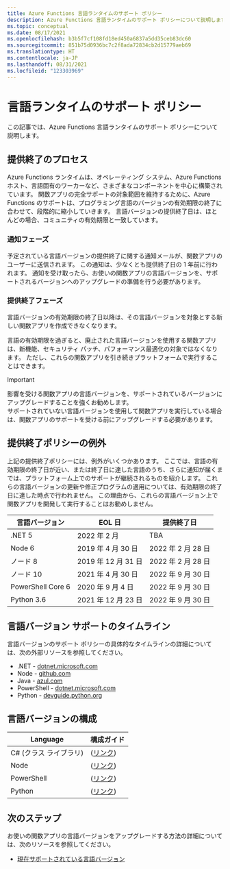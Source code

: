 ```yaml
---
title: Azure Functions 言語ランタイムのサポート ポリシー
description: Azure Functions 言語ランタイムのサポート ポリシーについて説明します
ms.topic: conceptual
ms.date: 08/17/2021
ms.openlocfilehash: b3b5f7cf108fd18ed450a6837a5dd35ceb83dc60
ms.sourcegitcommit: 851b75d0936bc7c2f8ada72834cb2d15779aeb69
ms.translationtype: HT
ms.contentlocale: ja-JP
ms.lasthandoff: 08/31/2021
ms.locfileid: "123303969"
---
```

# <a name="language-runtime-support-policy"></a>言語ランタイムのサポート ポリシー

この記事では、Azure Functions 言語ランタイムのサポート ポリシーについて説明します。 

## <a name="retirement-process"></a>提供終了のプロセス

Azure Functions ランタイムは、オペレーティング システム、Azure Functions ホスト、言語固有のワーカーなど、さまざまなコンポーネントを中心に構築されています。 関数アプリの完全サポートの対象範囲を維持するために、Azure Functions のサポートは、プログラミング言語のバージョンの有効期限の終了に合わせて、段階的に縮小していきます。 言語バージョンの提供終了日は、ほとんどの場合、コミュニティの有効期限と一致しています。 

### <a name="notification-phase"></a>通知フェーズ

予定されている言語バージョンの提供終了に関する通知メールが、関数アプリのユーザーに送信されます。 この通知は、少なくとも提供終了日の 1 年前に行われます。 通知を受け取ったら、お使いの関数アプリの言語バージョンを、サポートされるバージョンへのアップグレードの準備を行う必要があります。

### <a name="retirement-phase"></a>提供終了フェーズ

言語バージョンの有効期限の終了日以降は、その言語バージョンを対象とする新しい関数アプリを作成できなくなります。

言語の有効期限を過ぎると、廃止された言語バージョンを使用する関数アプリは、新機能、セキュリティ パッチ、パフォーマンス最適化の対象ではなくなります。 ただし、これらの関数アプリを引き続きプラットフォームで実行することはできます。 

> [!IMPORTANT]
>影響を受ける関数アプリの言語バージョンを、サポートされているバージョンにアップグレードすることを強くお勧めします。   
>サポートされていない言語バージョンを使用して関数アプリを実行している場合は、関数アプリのサポートを受ける前にアップグレードする必要があります。


## <a name="retirement-policy-exceptions"></a>提供終了ポリシーの例外

上記の提供終了ポリシーには、例外がいくつかあります。 ここでは、言語の有効期限の終了日が近い、または終了日に達した言語のうち、さらに通知が届くまでは、プラットフォーム上でのサポートが継続されるものを紹介します。 これらの言語バージョンの更新や修正プログラムの適用については、有効期限の終了日に達した時点で行われません。 この理由から、これらの言語バージョン上で関数アプリを開発して実行することはお勧めしません。

|言語バージョン                        |EOL 日         |提供終了日|
|-----------------------------------------|-----------------|----------------|
|.NET 5|2022 年 2 月|TBA|
|Node 6|2019 年 4 月 30 日|2022 年 2 月 28 日| 
|ノード 8|2019 年 12 月 31 日|2022 年 2 月 28 日| 
|ノード 10|2021 年 4 月 30 日|2022 年 9 月 30 日| 
|PowerShell Core 6| 2020 年 9 月 4 日|2022 年 9 月 30 日|
|Python 3.6 |2021 年 12 月 23 日|2022 年 9 月 30 日| 
 

## <a name="language-version-support-timeline"></a>言語バージョン サポートのタイムライン

言語バージョンのサポート ポリシーの具体的なタイムラインの詳細については、次の外部リソースを参照してください。
* .NET - [dotnet.microsoft.com](https://dotnet.microsoft.com/platform/support/policy/dotnet-core)
* Node - [github.com](https://github.com/nodejs/Release#release-schedule)
* Java - [azul.com](https://www.azul.com/products/azul-support-roadmap/)
* PowerShell - [dotnet.microsoft.com](/powershell/scripting/powershell-support-lifecycle?view=powershell-7.1&preserve-view=true#powershell-releases-end-of-life)
* Python - [devguide.python.org](https://devguide.python.org/#status-of-python-branches)

## <a name="configuring-language-versions"></a>言語バージョンの構成

|Language                         | 構成ガイド         |
|-----------------------------------------|-----------------|
|C# (クラス ライブラリ) |([リンク](./functions-dotnet-class-library.md#supported-versions))|
|Node |([リンク](./functions-reference-node.md#setting-the-node-version))|
|PowerShell |([リンク](./functions-reference-powershell.md#changing-the-powershell-version))|
|Python |([リンク](./functions-reference-python.md#python-version))|
 

## <a name="next-steps"></a>次のステップ

お使いの関数アプリの言語バージョンをアップグレードする方法の詳細については、次のリソースを参照してください。


+ [現在サポートされている言語バージョン](./supported-languages.md#languages-by-runtime-version)
